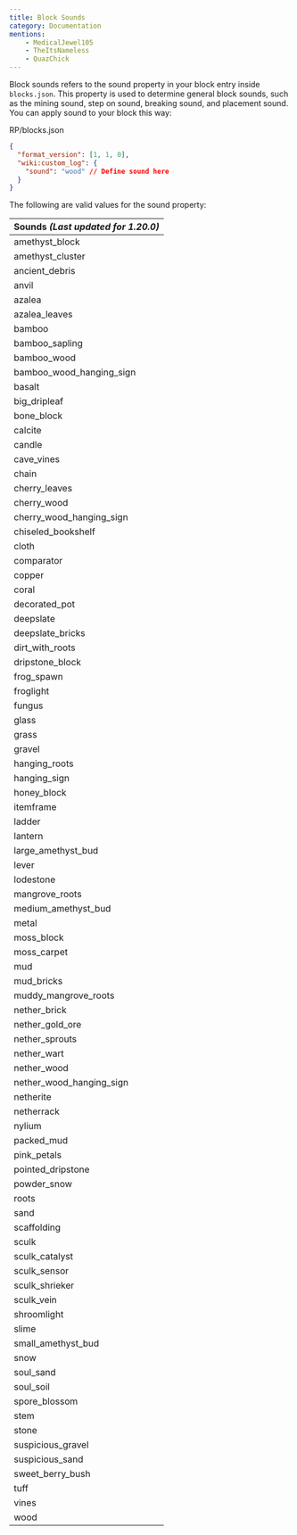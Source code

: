 ```yaml
---
title: Block Sounds
category: Documentation
mentions:
    - MedicalJewel105
    - TheItsNameless
    - QuazChick
---
```


Block sounds refers to the sound property in your block entry inside `blocks.json`.
This property is used to determine general block sounds, such as the mining sound, step on sound, breaking sound, and placement sound. You can apply sound to your block this way:

<CodeHeader>RP/blocks.json</CodeHeader>

```json
{
  "format_version": [1, 1, 0],
  "wiki:custom_log": {
    "sound": "wood" // Define sound here
  }
}
```

The following are valid values for the sound property:

| Sounds _(Last updated for 1.20.0)_ |
| ---------------------------------- |
| amethyst_block                     |
| amethyst_cluster                   |
| ancient_debris                     |
| anvil                              |
| azalea                             |
| azalea_leaves                      |
| bamboo                             |
| bamboo_sapling                     |
| bamboo_wood                        |
| bamboo_wood_hanging_sign           |
| basalt                             |
| big_dripleaf                       |
| bone_block                         |
| calcite                            |
| candle                             |
| cave_vines                         |
| chain                              |
| cherry_leaves                      |
| cherry_wood                        |
| cherry_wood_hanging_sign           |
| chiseled_bookshelf                 |
| cloth                              |
| comparator                         |
| copper                             |
| coral                              |
| decorated_pot                      |
| deepslate                          |
| deepslate_bricks                   |
| dirt_with_roots                    |
| dripstone_block                    |
| frog_spawn                         |
| froglight                          |
| fungus                             |
| glass                              |
| grass                              |
| gravel                             |
| hanging_roots                      |
| hanging_sign                       |
| honey_block                        |
| itemframe                          |
| ladder                             |
| lantern                            |
| large_amethyst_bud                 |
| lever                              |
| lodestone                          |
| mangrove_roots                     |
| medium_amethyst_bud                |
| metal                              |
| moss_block                         |
| moss_carpet                        |
| mud                                |
| mud_bricks                         |
| muddy_mangrove_roots               |
| nether_brick                       |
| nether_gold_ore                    |
| nether_sprouts                     |
| nether_wart                        |
| nether_wood                        |
| nether_wood_hanging_sign           |
| netherite                          |
| netherrack                         |
| nylium                             |
| packed_mud                         |
| pink_petals                        |
| pointed_dripstone                  |
| powder_snow                        |
| roots                              |
| sand                               |
| scaffolding                        |
| sculk                              |
| sculk_catalyst                     |
| sculk_sensor                       |
| sculk_shrieker                     |
| sculk_vein                         |
| shroomlight                        |
| slime                              |
| small_amethyst_bud                 |
| snow                               |
| soul_sand                          |
| soul_soil                          |
| spore_blossom                      |
| stem                               |
| stone                              |
| suspicious_gravel                  |
| suspicious_sand                    |
| sweet_berry_bush                   |
| tuff                               |
| vines                              |
| wood                               |
